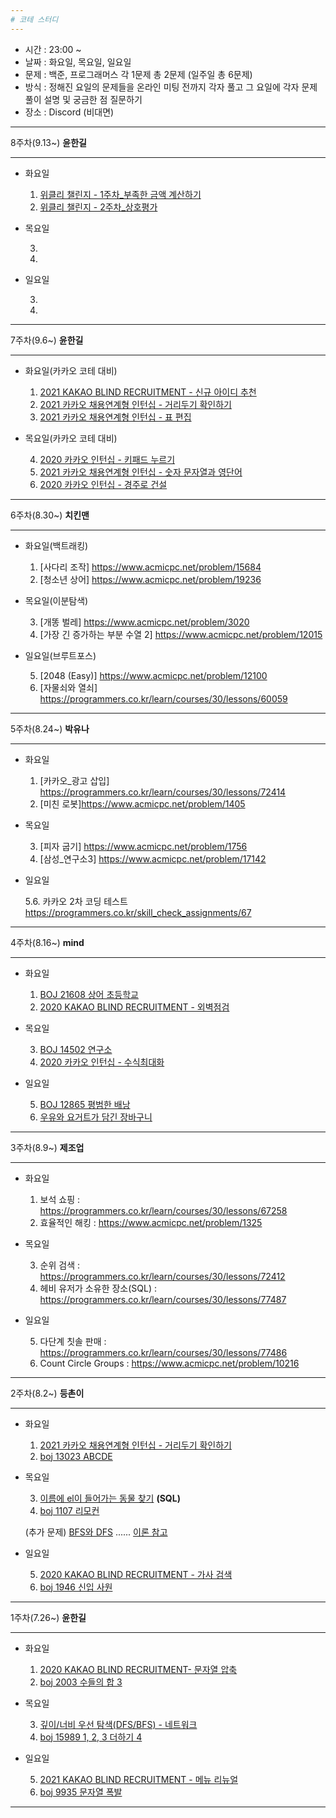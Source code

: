 ```yaml
---
# 코테 스터디
---
```


- 시간 : 23:00 ~
- 날짜 : 화요일, 목요일, 일요일
- 문제 : 백준, 프로그래머스 각 1문제 총 2문제 (일주일 총 6문제)
- 방식 : 정해진 요일의 문제들을 온라인 미팅 전까지 각자 풀고 그 요일에 각자 문제풀이 설명 및 궁금한 점 질문하기
- 장소 : Discord (비대면)

---

8주차(9.13~) **윤한길**

---

- 화요일

  1. [위클리 챌린지 - 1주차_부족한 금액 계산하기](https://programmers.co.kr/learn/courses/30/lessons/82612)
  2. [위클리 챌린지 - 2주차_상호평가](https://programmers.co.kr/learn/courses/30/lessons/83201)

- 목요일
  
  3. []()
  4. []()

- 일요일

  3. []()
  4. []()

---

7주차(9.6~) **윤한길**

---

- 화요일(카카오 코테 대비)

  1. [2021 KAKAO BLIND RECRUITMENT - 신규 아이디 추천](https://programmers.co.kr/learn/courses/30/lessons/72410)
  2. [2021 카카오 채용연계형 인턴십 - 거리두기 확인하기](https://programmers.co.kr/learn/courses/30/lessons/81302)
  3. [2021 카카오 채용연계형 인턴십 - 표 편집](https://programmers.co.kr/learn/courses/30/lessons/81303)

- 목요일(카카오 코테 대비)
  
  4. [2020 카카오 인턴십 - 키패드 누르기](https://programmers.co.kr/learn/courses/30/lessons/67256)
  5. [2021 카카오 채용연계형 인턴십 - 숫자 문자열과 영단어](https://programmers.co.kr/learn/courses/30/lessons/81301)
  6. [2020 카카오 인턴십 - 경주로 건설](https://programmers.co.kr/learn/courses/30/lessons/67259)

---

6주차(8.30~) **치킨맨**

---

- 화요일(백트래킹)

  1. [사다리 조작] https://www.acmicpc.net/problem/15684
  2. [청소년 상어] https://www.acmicpc.net/problem/19236

- 목요일(이분탐색)

  3. [개똥 벌레] https://www.acmicpc.net/problem/3020
  4. [가장 긴 증가하는 부분 수열 2] https://www.acmicpc.net/problem/12015

- 일요일(브루트포스)

  5. [2048 (Easy)] https://www.acmicpc.net/problem/12100
  6. [자물쇠와 열쇠] https://programmers.co.kr/learn/courses/30/lessons/60059

---

5주차(8.24~) **박유나**

---

- 화요일

  1. [카카오_광고 삽입] https://programmers.co.kr/learn/courses/30/lessons/72414
  2. [미친 로봇]https://www.acmicpc.net/problem/1405

- 목요일

  3. [피자 굽기] https://www.acmicpc.net/problem/1756
  4. [삼성_연구소3] https://www.acmicpc.net/problem/17142

- 일요일

  5.6. 카카오 2차 코딩 테스트 https://programmers.co.kr/skill_check_assignments/67

---

4주차(8.16~) **mind**

---

- 화요일

  1. [BOJ 21608 상어 초등학교](https://www.acmicpc.net/problem/21608)
  2. [2020 KAKAO BLIND RECRUITMENT - 외벽점검](https://programmers.co.kr/learn/courses/30/lessons/60062)

- 목요일

  3. [BOJ 14502 연구소](https://www.acmicpc.net/problem/14502)
  4. [2020 카카오 인턴십 - 수식최대화](https://programmers.co.kr/learn/courses/30/lessons/67257)

- 일요일

  5. [BOJ 12865 평범한 배낭](https://www.acmicpc.net/problem/12865)
  6. [우유와 요거트가 담긴 장바구니](https://programmers.co.kr/learn/courses/30/lessons/62284)

---

3주차(8.9~) **제조업**

---

- 화요일

  1. 보석 쇼핑 : https://programmers.co.kr/learn/courses/30/lessons/67258
  2. 효율적인 해킹 : https://www.acmicpc.net/problem/1325

- 목요일

  3. 순위 검색 : https://programmers.co.kr/learn/courses/30/lessons/72412
  4. 헤비 유저가 소유한 장소(SQL) : https://programmers.co.kr/learn/courses/30/lessons/77487

- 일요일

  5. 다단계 칫솔 판매 : https://programmers.co.kr/learn/courses/30/lessons/77486
  6. Count Circle Groups : https://www.acmicpc.net/problem/10216

---

2주차(8.2~) **등촌이**

---

- 화요일

  1. [2021 카카오 채용연계형 인턴십 - 거리두기 확인하기](https://programmers.co.kr/learn/courses/30/lessons/81302)
  2. [boj 13023 ABCDE](https://www.acmicpc.net/problem/13023)

- 목요일

  3. [이름에 el이 들어가는 동물 찾기](https://programmers.co.kr/learn/courses/30/lessons/59047) **(SQL)**
  4. [boj 1107 리모컨](https://www.acmicpc.net/problem/1107)

  (추가 문제) [BFS와 DFS](https://www.acmicpc.net/problem/1260) ...... [이론 참고](https://devuna.tistory.com/32)

- 일요일

  5. [2020 KAKAO BLIND RECRUITMENT - 가사 검색](https://programmers.co.kr/learn/courses/30/lessons/60060)
  6. [boj 1946 신입 사원](https://www.acmicpc.net/problem/1946)

---

1주차(7.26~) **윤한길**

---

- 화요일

  1.  [2020 KAKAO BLIND RECRUITMENT- 문자열 압축](https://programmers.co.kr/learn/courses/30/lessons/60057)
  2.  [boj 2003 수들의 합 3](https://www.acmicpc.net/problem/2003)

- 목요일

  3.  [깊이/너비 우선 탐색(DFS/BFS) - 네트워크](https://programmers.co.kr/learn/courses/30/lessons/43162)
  4.  [boj 15989 1, 2, 3 더하기 4](https://www.acmicpc.net/problem/15989)

- 일요일

  5.  [2021 KAKAO BLIND RECRUITMENT - 메뉴 리뉴얼](https://programmers.co.kr/learn/courses/30/lessons/72411)
  6.  [boj 9935 문자열 폭발](https://www.acmicpc.net/problem/9935)

---


